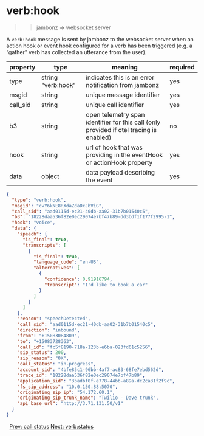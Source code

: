 # verb:hook

>> jambonz => websocket server

A `verb:hook` message is sent by jambonz to the websocket server when an action hook or event hook configured for a verb has been triggered (e.g. a “gather” verb has collected an utterance from the user).

|property|type|meaning|required|
|--------|----|-------|--------|
|type|string "verb:hook"|indicates this is an error notification from jambonz|yes|
|msgid|string|unique message identifier|yes|
|call_sid|string|unique call identifier|yes|
|b3|string|open telemetry span identifier for this call (only provided if otel tracing is enabled)|no|
|hook|string|url of hook that was providing in the eventHook or actionHook property|yes|
|data|object|data payload describing the event|yes|

```json
{
  "type": "verb:hook",
  "msgid": "cvY6kNE8RXdaZdaDcJbViG",
  "call_sid": "aad0115d-ec21-40db-aa02-31b7b01540c5",
  "b3": "18228daa536f82e0ec29074e7bf47b89-dd3bdf1f177f2995-1",
  "hook": "voice",
  "data": {
    "speech": {
      "is_final": true,
      "transcripts": [
        {
          "is_final": true,
          "language_code": "en-US",
          "alternatives": [
            {
              "confidence": 0.91916794,
              "transcript": "I'd like to book a car"
            }
          ]
        }
      ]
    },
    "reason": "speechDetected",
    "call_sid": "aad0115d-ec21-40db-aa02-31b7b01540c5",
    "direction": "inbound",
    "from": "+15083084809",
    "to": "+15083728363",
    "call_id": "fc5f8190-718a-123b-e6ba-023fd61c5256",
    "sip_status": 200,
    "sip_reason": "OK",
    "call_status": "in-progress",
    "account_sid": "4bfe85c1-96bb-4af7-ac83-68fe7ebd562d",
    "trace_id": "18228daa536f82e0ec29074e7bf47b89",
    "application_sid": "3badbf0f-e778-44bb-a89a-dc2ca31f2f9c",
    "fs_sip_address": "10.0.150.88:5070",
    "originating_sip_ip": "54.172.60.1",
    "originating_sip_trunk_name": "Twilio - Dave trunk",
    "api_base_url": "http://3.71.131.50/v1"
  }
}
```

<p class="flex">
<span>&nbsp;</span>
<a href="/docs/ws/call-status">Prev: call:status</a>
<a href="/docs/ws/verb-status">Next: verb:status</a>
</p>
